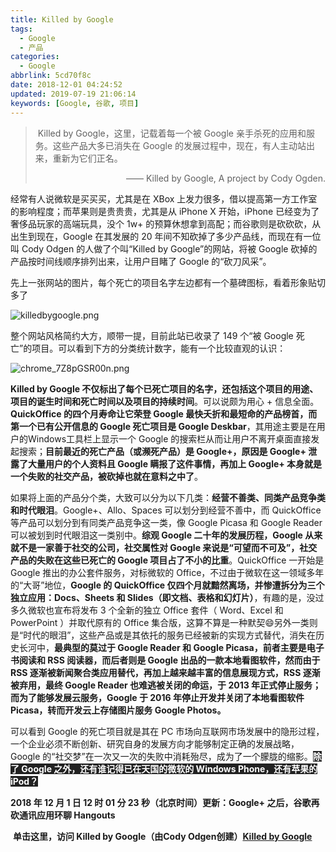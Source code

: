 ```yaml
---
title: Killed by Google
tags:
  - Google
  - 产品
categories:
  - Google
abbrlink: 5cd70f8c
date: 2018-12-01 04:24:52
updated: 2019-07-19 21:06:14
keywords: [Google, 谷歌, 项目]
---
```


> <i class="fa fa-quote-left fa-3x fa-pull-left"></i>&nbsp;Killed by Google，这里，记载着每一个被 Google 亲手杀死的应用和服务。这些产品大多已消失在 Google 的发展过程中，现在，有人主动站出来，重新为它们正名。  
>
><p style="text-align:right">——&nbsp;Killed by Google, A project by Cody Ogden.</p>

经常有人说微软是买买买，尤其是在 XBox 上发力很多，借以提高第一方工作室的影响程度；而苹果则是贵贵贵，尤其是从 iPhone X 开始，iPhone 已经变为了奢侈品玩家的高端玩具，没个 1w+ 的预算休想拿到高配；而谷歌则是砍砍砍，从出生到现在，Google 在其发展的 20 年间不知砍掉了多少产品线，而现在有一位叫 Cody Odgen 的人做了个叫“Killed by Google”的网站，将被 Google 砍掉的产品按时间线顺序排列出来，让用户目睹了 Google 的“砍刀风采”。 <!--more-->  

先上一张网站的图片，每个死亡的项目名字左边都有一个墓碑图标，看着形象贴切多了   

![killedbygoogle.png](https://i.loli.net/2018/12/01/5c01f504d37a5.png "Killed by Google的主页")

整个网站风格简约大方，顺带一提，目前此站已收录了 149 个“被 Google 死亡”的项目。可以看到下方的分类统计数字，能有一个比较直观的认识：  

![chrome_7Z8pGSR00n.png](https://storage.live.com/items/5582C1D07E2893FB!133078?authkey=APiqr1tjl5KIc1Q "确实...很直观")  

**Killed by Google 不仅标出了每个已死亡项目的名字，还包括这个项目的用途、项目的诞生时间和死亡时间以及项目的持续时间**。可以说颇为用心 + 信息全面。**QuickOffice 的四个月寿命让它荣登 Google 最快夭折和最短命的产品榜首，而第一个已有公开信息的 Google 死亡项目是 Google Deskbar**，其用途主要是在用户的Windows工具栏上显示一个 Google 的搜索栏从而让用户不离开桌面直接发起搜索；**目前最近的死亡产品（或濒死产品）是 Google+，原因是 Google+ 泄露了大量用户的个人资料且 Google 瞒报了这件事情，再加上 Google+ 本身就是一个失败的社交产品，被砍掉也就在意料之中了**。  

如果将上面的产品分个类，大致可以分为以下几类：**经营不善类、同类产品竞争类和时代眼泪**。Google+、Allo、Spaces 可以划分到经营不善中，而 QuickOffice 等产品可以划分到有同类产品竞争这一类，像 Google Picasa 和 Google Reader 可以被划到时代眼泪这一类别中。**综观 Google 二十年的发展历程，Google 从来就不是一家善于社交的公司，社交属性对 Google 来说是“可望而不可及”，社交产品的失败在这些已死亡的 Google 项目占了不小的比重**。QuickOffice 一开始是 Google 推出的办公套件服务，对标微软的 Office，不过由于微软在这一领域多年的“大哥”地位，**Google 的 QuickOffice 仅四个月就黯然离场，并惨遭拆分为三个独立应用：Docs、Sheets 和 Slides（即文档、表格和幻灯片）**，有趣的是，没过多久微软也宣布将发布 3 个全新的独立 Office 套件（ Word、Excel 和 PowerPoint ）并取代原有的 Office 集合版，这算不算是一种默契😄另外一类则是“时代的眼泪”，这些产品或是其依托的服务已经被新的实现方式替代，消失在历史长河中，**最典型的莫过于 Google Reader 和 Google Picasa，前者主要是电子书阅读和 RSS 阅读器，而后者则是 Google 出品的一款本地看图软件，然而由于 RSS 逐渐被新闻聚合类应用替代，再加上越来越丰富的信息展现方式，RSS 逐渐被弃用，最终 Google Reader 也难逃被关闭的命运，于 2013 年正式停止服务；而为了能够发展云服务，Google 于 2016 年停止开发并关闭了本地看图软件 Picasa，转而开发云上存储图片服务 Google Photos。**  

可以看到 Google 的死亡项目就是其在 PC 市场向互联网市场发展中的隐形过程，一个企业必须不断创新、研究自身的发展方向才能够制定正确的发展战略，Google 的“社交梦”在一次又一次的失败中消耗殆尽，成为了一个朦胧的缩影。<span style="background:#222;color:white">**除了 Google 之外，还有谁记得已在天国的微软的 Windows Phone，还有苹果的 iPod？**</span>  

**2018 年 12 月 1 日 12 时 01 分 23 秒（北京时间）更新：Google+ 之后，谷歌再砍通讯应用环聊 Hangouts** 

<i class="fas fa-globe-asia"></i>&nbsp;**单击这里，访问 Killed by Google（由Cody Odgen创建）[Killed by Google](https://killedbygoogle.com/)**   
